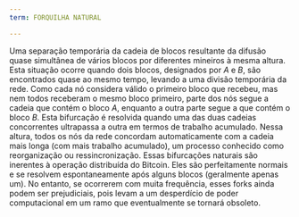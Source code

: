 ```yaml
---
term: FORQUILHA NATURAL

---
```

Uma separação temporária da cadeia de blocos resultante da difusão quase simultânea de vários blocos por diferentes mineiros à mesma altura. Esta situação ocorre quando dois blocos, designados por $A$ e $B$, são encontrados quase ao mesmo tempo, levando a uma divisão temporária da rede. Como cada nó considera válido o primeiro bloco que recebeu, mas nem todos receberam o mesmo bloco primeiro, parte dos nós segue a cadeia que contém o bloco $A$, enquanto a outra parte segue a que contém o bloco $B$. Esta bifurcação é resolvida quando uma das duas cadeias concorrentes ultrapassa a outra em termos de trabalho acumulado. Nessa altura, todos os nós da rede concordam automaticamente com a cadeia mais longa (com mais trabalho acumulado), um processo conhecido como reorganização ou ressincronização. Essas bifurcações naturais são inerentes à operação distribuída do Bitcoin. Eles são perfeitamente normais e se resolvem espontaneamente após alguns blocos (geralmente apenas um). No entanto, se ocorrerem com muita frequência, esses forks ainda podem ser prejudiciais, pois levam a um desperdício de poder computacional em um ramo que eventualmente se tornará obsoleto.